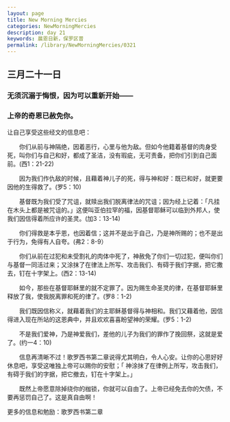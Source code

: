 ```yaml
---
layout: page
title: New Morning Mercies
categories: NewMorningMercies
description: day 21
keywords: 晨恩日新，保罗区普
permalink: /library/NewMorningMercies/0321
---
```


## 三月二十一日 

### 无须沉溺于悔恨，因为可以重新开始——

### 上帝的奇恩已赦免你。

让自己享受这些经文的信息吧：

&emsp;&emsp;你们从前与神隔绝，因着恶行，心里与他为敌。但如今他籍着基督的肉身受死，叫你们与自己和好，都成了圣洁，没有瑕疵，无可责备，把你们引到自己面前。(西1：21-22)

&emsp;&emsp;因为我们作仇敌的时候，且藉着神儿子的死，得与神和好：既已和好，就更要因他的生得救了。(罗5：10)

&emsp;&emsp;基督既为我们受了咒诅，就赎出我们脱离律法的咒诅；因为经上记着：「凡挂在木头上都是被咒诅的。」这便叫亚伯拉罕的福，因基督耶稣可以临到外邦人，使我们因信得着所应许的圣灵。(加3：13-14)

&emsp;&emsp;你们得救是本乎恩，也因着信；这并不是出于自己，乃是神所赐的；也不是出于行为，免得有人自夸。(弗2：8-9）

&emsp;&emsp;你们从前在过犯和未受割礼的肉体中死了，神赦免了你们一切过犯，便叫你们与基督一同活过来；又涂抹了在律法上所写、攻击我们、有碍于我们字据，把它撒去，钉在十字架上。(西2：13-14)

&emsp;&emsp;如今，那些在基督耶稣里的就不定罪了。因为赐生命圣灵的律，在基督耶稣里释放了我，使我脱离罪和死的律了。(罗8：1-2)

&emsp;&emsp;我们既因信称义，就藉着我们的主耶稣基督得与神相和。我们又藉着他，因信得进入现在所站的这恩典中，并且欢欢喜喜盼望神的荣耀。(罗5：1-2)

&emsp;&emsp;不是我们爱神，乃是神爱我们，差他的儿子为我们的罪作了挽回祭，这就是爱了。(约一4：10)

&emsp;&emsp;信息再清晰不过！歌罗西书第二章说得尤其明白，令人心安。让你的心思好好休息吧，享受这唯独上帝可以赐你的安慰；「 神涂抹了在律例上所写，攻击我们，有碍于我们的字据，把它撤去，钉在十字架上。」

&emsp;&emsp;既然上帝愿意除掉绕你的枷锁，你就可以自由了。上帝已经免去你的欠债，不要再惩罚自己了。这是真自由啊！


更多的信息和勉励：歌罗西书第二章